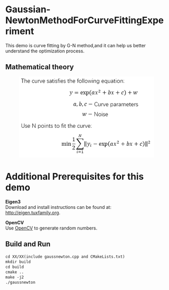 # Gaussian-NewtonMethodForCurveFittingExperiment
This demo is curve fitting by G-N method,and it can help us better understand the optimization process.

## Mathematical theory
<div align=center>  
  
![](https://github.com/TianQi-777/Gaussian-NewtonMethodForCurveFittingExperiment/blob/master/Images/curveFitting1.png)
</div>

# Additional Prerequisites for this demo  
**Eigen3**  
Download and install instructions can be found at: http://eigen.tuxfamily.org.  

**OpenCV**  
Use [OpenCV](http://opencv.org) to generate random numbers.  

## Build and Run
```
cd XX/XX(include gaussnewton.cpp and CMakeLists.txt)  
mkdir build  
cd build  
cmake ..  
make -j2  
./gaussnewton
```
